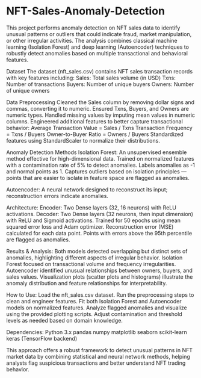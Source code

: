 # NFT-Sales-Anomaly-Detection
This project performs anomaly detection on NFT sales data to identify unusual patterns or outliers that could indicate fraud, market manipulation, or other irregular activities. The analysis combines classical machine learning (Isolation Forest) and deep learning (Autoencoder) techniques to robustly detect anomalies based on multiple transactional and behavioral features.

Dataset
The dataset (nft_sales.csv) contains NFT sales transaction records with key features including:
Sales: Total sales volume (in USD)
Txns: Number of transactions
Buyers: Number of unique buyers
Owners: Number of unique owners

Data Preprocessing
Cleaned the Sales column by removing dollar signs and commas, converting it to numeric.
Ensured Txns, Buyers, and Owners are numeric types.
Handled missing values by imputing mean values in numeric columns.
Engineered additional features to better capture transactional behavior:
Average Transaction Value = Sales / Txns
Transaction Frequency = Txns / Buyers
Owner-to-Buyer Ratio = Owners / Buyers
Standardized features using StandardScaler to normalize their distributions.

Anomaly Detection Methods
Isolation Forest:
An unsupervised ensemble method effective for high-dimensional data.
Trained on normalized features with a contamination rate of 5% to detect anomalies.
Labels anomalies as -1 and normal points as 1.
Captures outliers based on isolation principles — points that are easier to isolate in feature space are flagged as anomalies.

Autoencoder:
A neural network designed to reconstruct its input; reconstruction errors indicate anomalies.

Architecture:
Encoder: Two Dense layers (32, 16 neurons) with ReLU activations.
Decoder: Two Dense layers (32 neurons, then input dimension) with ReLU and Sigmoid activations.
Trained for 50 epochs using mean squared error loss and Adam optimizer.
Reconstruction error (MSE) calculated for each data point.
Points with errors above the 95th percentile are flagged as anomalies.

Results & Analysis:
Both models detected overlapping but distinct sets of anomalies, highlighting different aspects of irregular behavior.
Isolation Forest focused on transactional volume and frequency irregularities.
Autoencoder identified unusual relationships between owners, buyers, and sales values.
Visualization plots (scatter plots and histograms) illustrate the anomaly distribution and feature relationships for interpretability.

How to Use:
Load the nft_sales.csv dataset.
Run the preprocessing steps to clean and engineer features.
Fit both Isolation Forest and Autoencoder models on normalized features.
Analyze flagged anomalies and visualize using the provided plotting scripts.
Adjust contamination and threshold levels as needed based on domain knowledge.

Dependencies:
Python 3.x
pandas
numpy
matplotlib
seaborn
scikit-learn
keras (TensorFlow backend)

This approach offers a robust framework to detect unusual patterns in NFT market data by combining statistical and neural network methods, helping analysts flag suspicious transactions and better understand NFT trading behavior.
